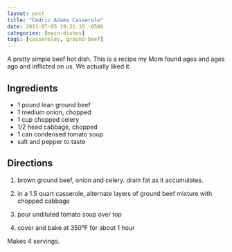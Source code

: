 ```yaml
---
layout: post
title: "Cedric Adams Casserole"
date: 2011-07-05 19:21:35 -0500
categories: [main-dishes]
tags: [casseroles, ground-beef]
---
```

A pretty simple beef hot dish. This is a recipe my Mom found ages and ages ago and inflicted on us. We actually liked it.


## Ingredients

* 1 pound lean ground beef
* 1 medium onion, chopped
* 1 cup chopped celery
* 1/2 head cabbage, chopped
* 1 can condensed tomato soup
* salt and pepper to taste


## Directions

1.  brown ground beef, onion and celery. drain fat as it accumulates.

1.  in a 1.5 quart casserole, alternate layers of ground beef mixture with chopped cabbage

1.  pour undiluted tomato soup over top

1.  cover and bake at 350°F for about 1 hour

Makes 4 servings.

